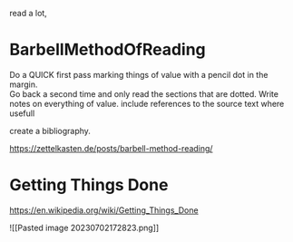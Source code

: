 
read a lot, 

# BarbellMethodOfReading 
Do a QUICK first pass marking things of value with a pencil dot in the margin.  
Go back a second time and only read the sections that are dotted.
Write notes on everything of value.  include references to the source text where usefull

create a bibliography.

https://zettelkasten.de/posts/barbell-method-reading/

# Getting Things Done

https://en.wikipedia.org/wiki/Getting_Things_Done

![[Pasted image 20230702172823.png]]